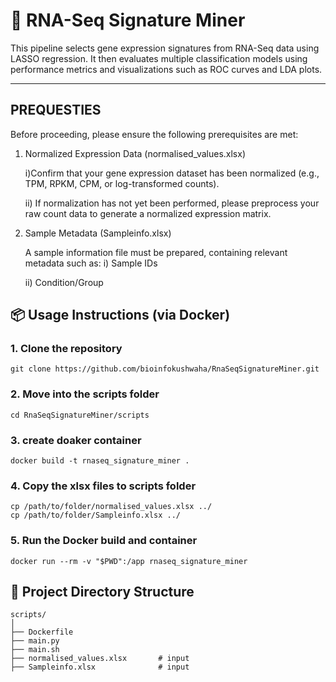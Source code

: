 # 🧬 RNA-Seq Signature Miner

This pipeline selects gene expression signatures from RNA-Seq data using LASSO regression. It then evaluates multiple classification models using performance metrics and visualizations such as ROC curves and LDA plots.

---
##  PREQUESTIES 
Before proceeding, please ensure the following prerequisites are met:

  1)  Normalized Expression Data (normalised_values.xlsx)

        i)Confirm that your gene expression dataset has been normalized (e.g., TPM, RPKM, CPM, or log-transformed counts).

        ii) If normalization has not yet been performed, please preprocess your raw count data to generate a normalized expression matrix.

   2) Sample Metadata (Sampleinfo.xlsx)

        A sample information file must be prepared, containing relevant metadata such as:
            i) Sample IDs

       ii) Condition/Group


## 📦 Usage Instructions (via Docker)

### 1. Clone the repository
```
git clone https://github.com/bioinfokushwaha/RnaSeqSignatureMiner.git
```

### 2. Move into the scripts folder
```
cd RnaSeqSignatureMiner/scripts
```
### 3. create doaker container
```
docker build -t rnaseq_signature_miner .
```
### 4. Copy the xlsx files to  scripts folder
```
cp /path/to/folder/normalised_values.xlsx ../
cp /path/to/folder/Sampleinfo.xlsx ../
```
### 5. Run the Docker build and container
```
docker run --rm -v "$PWD":/app rnaseq_signature_miner
````

## 📁 Project Directory Structure
```
scripts/
│
├── Dockerfile
├── main.py
├── main.sh
├── normalised_values.xlsx       # input
├── Sampleinfo.xlsx              # input
```
